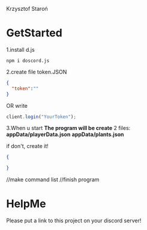 Krzysztof Staroń


# GetStarted
1.install d.js
```
npm i doscord.js
```
2.create file token.JSON
```JSON
{
  "token":""
}
```
OR write
```JavaScript
client.login("YourToken");
```

3.When u start **The program will be create** 2 files:
**appData/playerData.json**
**appData/plants.json**

if don't, create it!
```JSON
{

}
```
//make command list
//finish program

# HelpMe
Please put a link to this project on your discord server!

